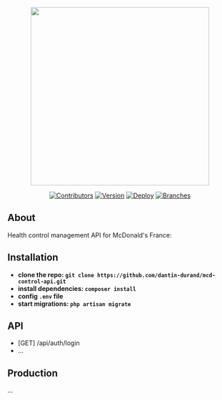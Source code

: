 <p align="center"><a href="https://laravel.com" target="_blank"><img src="https://www.creads.com/wp-content/uploads/2021/05/header-2-10.png" width="400"></a></p>

<p align="center">
<a href="#"><img src="https://img.shields.io/badge/Contributors-1-green?style=plastic&logo=github" alt="Contributors"></a>
<a href="#"><img src="https://img.shields.io/badge/Version-0.0.1-green?style=plastic" alt="Version"></a>
<a href="#"><img src="https://img.shields.io/badge/Deploy-No-red?style=plastic" alt="Deploy"></a>
<a href="#"><img src="https://img.shields.io/badge/Branches-2-white?style=plastic" alt="Branches"></a>
</p>

## About

Health control management API for McDonald's France:

## Installation

-   **clone the repo: `git clone https://github.com/dantin-durand/mcd-control-api.git`**
-   **install dependencies: `composer install`**
-   **config `.env` file**
-   **start migrations: `php artisan migrate`**

## API

-   [GET] /api/auth/login
-   ...

<!-- ## Assets

-   **[Model](https://trello.com/1/cards/61636fe3425f3c38d37b04a8/attachments/6163702f7ad7ce0ec1e9ee58/download/MACDO.xd)** -->

## Production

...
